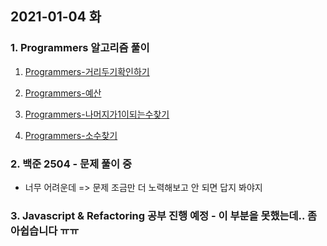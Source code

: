 ## 2021-01-04 화

### 1. Programmers 알고리즘 풀이 

1. [Programmers-거리두기확인하기](https://github.com/IMHOJEONG/Computer_Science_is_important/blob/master/algorithms/programmers/2021%EC%B9%B4%EC%B9%B4%EC%98%A4%EC%B1%84%EC%9A%A9%EC%97%B0%EA%B3%84%ED%98%95%EC%9D%B8%ED%84%B4%EC%8B%AD_%EA%B1%B0%EB%A6%AC%EB%91%90%EA%B8%B0%ED%99%95%EC%9D%B8%ED%95%98%EA%B8%B0.java)

2. [Programmers-예산](https://github.com/IMHOJEONG/Computer_Science_is_important/blob/master/algorithms/programmers/Summer%26WinterCoding_%EC%98%88%EC%82%B0.java)

3. [Programmers-나머지가1이되는수찾기](https://github.com/IMHOJEONG/Computer_Science_is_important/blob/master/algorithms/programmers/%EC%9B%94%EA%B0%84%EC%BD%94%EB%93%9C%EC%B1%8C%EB%A6%B0%EC%A7%80%EC%8B%9C%EC%A6%8C3_%EB%82%98%EB%A8%B8%EC%A7%80%EA%B0%801%EC%9D%B4%EB%90%98%EB%8A%94%EC%88%98%EC%B0%BE%EA%B8%B0.java)

4. [Programmers-소수찾기](https://github.com/IMHOJEONG/Computer_Science_is_important/blob/master/algorithms/programmers/%EC%97%B0%EC%8A%B5%EB%AC%B8%EC%A0%9C_%EC%86%8C%EC%88%98%EC%B0%BE%EA%B8%B0.java)

### 2. 백준 2504 - 문제 풀이 중 

- 너무 어려운데 => 문제 조금만 더 노력해보고 안 되면 답지 봐야지

### 3. Javascript & Refactoring 공부 진행 예정 - 이 부분을 못했는데.. 좀 아쉽습니다 ㅠㅠ